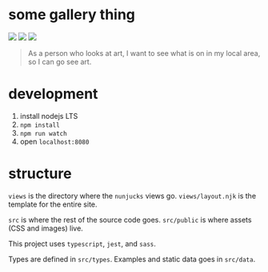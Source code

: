 # some gallery thing

![](https://img.shields.io/github/license/tlwr/some-gallery-thing?style=flat-square)
![](https://img.shields.io/github/contributors/tlwr/some-gallery-thing?style=flat-square)
![](https://img.shields.io/github/last-commit/tlwr/some-gallery-thing?style=flat-square)

> As a person who looks at art, I want to see what is on in my local area, so I
> can go see art.

# development

1. install nodejs LTS
2. `npm install`
3. `npm run watch`
4. open `localhost:8080`

# structure

`views` is the directory where the `nunjucks` views go. `views/layout.njk` is
the template for the entire site.

`src` is where the rest of the source code goes. `src/public` is where assets
(CSS and images) live.

This project uses `typescript`, `jest`, and `sass`.

Types are defined in `src/types`. Examples and static data goes in `src/data`.
